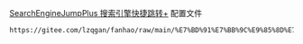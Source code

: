 
[SearchEngineJumpPlus 搜索引擎快捷跳转+](https://greasyfork.org/en/scripts/454280-searchenginejumpplus-%E6%90%9C%E7%B4%A2%E5%BC%95%E6%93%8E%E5%BF%AB%E6%8D%B7%E8%B7%B3%E8%BD%AC)
配置文件

```
https://gitee.com/lzqgan/fanhao/raw/main/%E7%BD%91%E7%BB%9C%E9%85%8D%E7%BD%AE%E6%96%87%E4%BB%B6/%E6%90%9C%E7%B4%A2%E9%85%8D%E7%BD%AE.json
```
